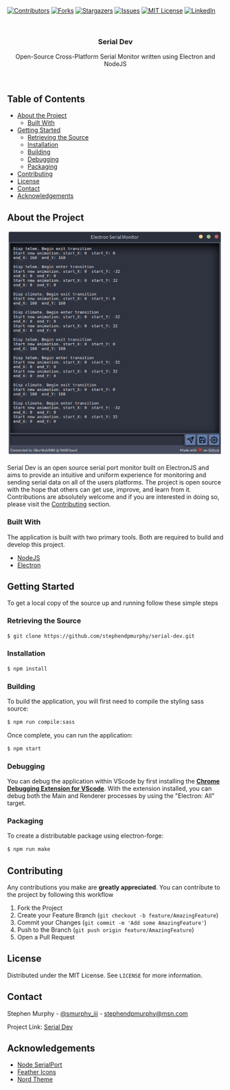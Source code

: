 [![Contributors][contributors-shield]][contributors-url]
[![Forks][forks-shield]][forks-url]
[![Stargazers][stars-shield]][stars-url]
[![Issues][issues-shield]][issues-url]
[![MIT License][license-shield]][license-url]
[![LinkedIn][linkedin-shield]][linkedin-url]

<br />

<p align="center">
  <h3 align="center">Serial Dev</h3>
  <p align="center">
    Open-Source Cross-Platform Serial Monitor written using Electron and NodeJS
  </p>
</p>

<br />

## Table of Contents
* [About the Project](#about-the-project)
  * [Built With](#built-with)
* [Getting Started](#getting-started)
  * [Retrieving the Source](#retrieving-the-source)
  * [Installation](#installation)
  * [Building](#building)
  * [Debugging](#debuggin)
  * [Packaging](#packaging)
* [Contributing](#contributing)
* [License](#license)
* [Contact](#contact)
* [Acknowledgements](#acknowledgements)

## About the Project

<p align="center">
  <img src="./src/assets/img/snapshot.png">
</p>

Serial Dev is an open source serial port monitor built on ElectronJS and aims to provide an intuitive and uniform experience for monitoring and sending serial data on all of the users platforms.
The project is open source with the hope that others can get use, improve, and learn from it. Contributions are absolutely welcome and if you are interested in doing so, please visit the [Contributing](#contributing) section.

### Built With

The application is built with two primary tools. Both are required to build and develop this project.
* [NodeJS](https://nodejs.org/en/)
* [Electron](https://www.electronjs.org/)

## Getting Started

To get a local copy of the source up and running follow these simple steps

### Retrieving the Source

```sh
$ git clone https://github.com/stephendpmurphy/serial-dev.git
```

### Installation

```sh
$ npm install
```

### Building

To build the application, you will first need to compile the styling sass source:
```bash
$ npm run compile:sass
```

Once complete, you can run the application:
```bash
$ npm start
```

### Debugging

You can debug the application within VScode by first installing the [**Chrome Debugging Extension for VScode**](https://marketplace.visualstudio.com/items?itemName=msjsdiag.debugger-for-chrome). With the extension installed, you can debug both the Main and Renderer processes by using the "Electron: All" target.

### Packaging

To create a distributable package using electron-forge:
```bash
$ npm run make
```


## Contributing

Any contributions you make are **greatly appreciated**. You can contribute to the project by following this workflow
1. Fork the Project
2. Create your Feature Branch (`git checkout -b feature/AmazingFeature`)
3. Commit your Changes (`git commit -m 'Add some AmazingFeature'`)
4. Push to the Branch (`git push origin feature/AmazingFeature`)
5. Open a Pull Request

## License

Distributed under the MIT License. See `LICENSE` for more information.

## Contact

Stephen Murphy - [@smurphy_iii](https://www.instagram.com/smurphy_iii/) - stephendpmurphy@msn.com

Project Link: [Serial Dev](https://github.com/stephendpmurphy/serial-dev)

## Acknowledgements
* [Node SerialPort](https://serialport.io/)
* [Feather Icons](https://feathericons.com/)
* [Nord Theme](https://www.nordtheme.com/)

[contributors-shield]: https://img.shields.io/github/contributors/stephendpmurphy/serial-dev.svg?style=flat-square
[contributors-url]: https://github.com/stephendpmurphy/serial-dev/graphs/contributors
[forks-shield]: https://img.shields.io/github/forks/stephendpmurphy/serial-dev.svg?style=flat-square
[forks-url]: https://github.com/stephendpmurphy/serial-dev/network/members
[stars-shield]: https://img.shields.io/github/stars/stephendpmurphy/serial-dev.svg?style=flat-square
[stars-url]: https://github.com/stephendpmurphy/serial-dev/stargazers
[issues-shield]: https://img.shields.io/github/issues/stephendpmurphy/serial-dev.svg?style=flat-square
[issues-url]: https://github.com/stephendpmurphy/serial-dev/issues
[license-shield]: https://img.shields.io/github/license/stephendpmurphy/serial-dev.svg?style=flat-square
[license-url]: https://github.com/stephendpmurphy/serial-dev/blob/main/LICENSE
[linkedin-shield]: https://img.shields.io/badge/-LinkedIn-black.svg?style=flat-square&logo=linkedin&colorB=555
[linkedin-url]: https://www.linkedin.com/in/smurphy129/

